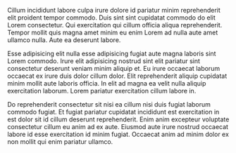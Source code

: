 Cillum incididunt labore culpa irure dolore id pariatur minim reprehenderit elit proident tempor commodo. Duis sint sint cupidatat commodo do elit Lorem consectetur. Qui exercitation qui cillum officia aliqua reprehenderit. Tempor mollit quis magna amet minim eu enim Lorem ad nulla aute amet ullamco nulla. Aute ea deserunt labore.

Esse adipisicing elit nulla esse adipisicing fugiat aute magna laboris sint Lorem commodo. Irure elit adipisicing nostrud sint elit pariatur sint consectetur deserunt veniam minim aliquip et. Eu irure occaecat laborum occaecat ex irure duis dolor cillum dolor. Elit reprehenderit aliquip cupidatat minim mollit aute laboris officia. In elit ad magna ea velit nulla aliquip exercitation laborum. Lorem pariatur exercitation cillum labore in.

Do reprehenderit consectetur sit nisi ea cillum nisi duis fugiat laborum commodo fugiat. Et fugiat pariatur cupidatat incididunt est exercitation in est dolor sit id cillum deserunt reprehenderit. Enim anim excepteur voluptate consectetur cillum eu anim ad ex aute. Eiusmod aute irure nostrud occaecat labore id esse exercitation id minim fugiat. Occaecat anim ad minim dolor ex non mollit qui enim pariatur ullamco.